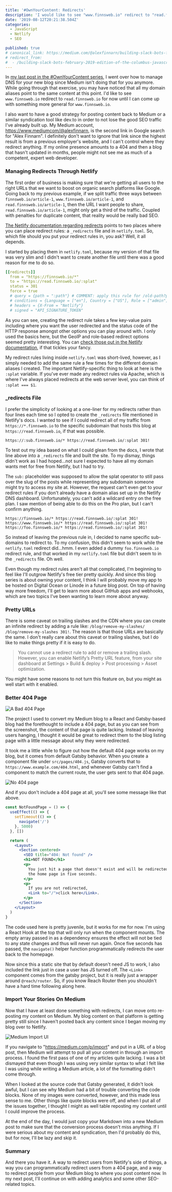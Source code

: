 ```yaml
---
title: '#OwnYourContent: Redirects'
description: 'I would like to see "www.finnsweb.io" redirect to "read.finnsweb.io" for now until I can come up with something more general for "www.finnsweb.io". I also want to have a good strategy for posting content back to Medium or a similar syndication tool like "dev.to" in order to not lose the good SEO traffic I have already built up.'
date: '2019-08-12T20:21:38.504Z'
categories:
  - JavaScript
  - Netlify
  - SEO

published: true
# canonical_link: https://medium.com/@alexfinnarn/building-slack-bots-february-2019-edition-of-the-columbus-javascript-usergroup-6210772e07b6
# redirect_from:
#  - /building-slack-bots-february-2019-edition-of-the-columbus-javascript-usergroup-6210772e07b6
---
```


In [my last post in the #OwnYourContent series](...), I went over how to manage DNS for your new blog since Medium isn't doing that for you anymore. While going through that exercise, you may have noticed that all my domain aliases point to the same content at this point. I'd like to see `www.finnsweb.io` redirect to `read.finnsweb.io` for now until I can come up with something more general for `www.finnsweb.io`.

I also want to have a good strategy for posting content back to Medium or a similar syndication tool like dev.to in order to not lose the good SEO traffic I've already built up. My Medium account, https://www.mediumcom/@alexfinnarn, is the second link in Google search for "Alex Finnarn". I definitely don't want to ignore that link since the highest result is from a previous employer's website, and I can't control where they redirect anything. If my online presence amounts to a 404 and then a blog that hasn't updated in months, people might not see me as much of a competent, expert web developer.

### Managing Redirects Through Netlify

The first order of business is making sure that we're getting all users to the right URLs that we want to boost on organic search platforms like Google. Going back to my previous example, if we split traffic three ways between `finnsweb.io/article-1`, `www.finnsweb.io/article-1`, and `read.finnsweb.io/article-1`, then the URL I want people to share, `read.finnsweb.io/article-1`, might only get a third of the traffic. Coupled with penalties for duplicate content, that reality would be really bad SEO.

[The Netlify documentation regarding redirects](https://www.netlify.com/docs/redirects/) points to two places where you can place redirect rules: a `_redirects` file and in `netlify.toml`. So, which file should you put your redirect rules in, you ask? Well, it all depends.

I started by placing them in `netlify.toml`, because my version of that file was very slim and I didn't want to create another file until there was a good reason for me to do so.

```yaml
[[redirects]]
  from = "https://finnsweb.io/*"
  to = "https://read.finnsweb.io/:splat"
  status = 301
  force = true
  # query = {path = ":path"} # COMMENT: apply this rule for /old-path?path=example
  # conditions = {Language = ["en"], Country = ["US"], Role = ["admin"]}
  # headers = {X-From = "Netlify"}
  # signed = "API_SIGNATURE_TOKEN"
```

As you can see, creating the redirect rule takes a few key-value pairs including where you want the user redirected and the status code of the HTTP response amongst other options you can play around with. I only used the basics here, but the GeoIP and role-based redirect options seemed pretty interesting. You can [check those out in the Netlify documentation](https://www.netlify.com/docs/redirects/#geoip-and-language-based-redirects), if that tickles your fancy.

My redirect rules living inside `netlify.toml` was short-lived, however, as I simply needed to add the same rule a few times for the different domain aliases I created. The important Netlify-specific thing to look at here is the `:splat` variable. If you've ever made any redirect rules via Apache, which is where I've always placed redirects at the web server level, you can think of `:splat === $1`.

### \_redirects File

I prefer the simplicity of looking at a one-liner for my redirects rather than four lines each time so I opted to create the `_redirects` file mentioned in Netlify's docs. I wanted to see if I could redirect all of my traffic from `https://*.finnsweb.io` to the specific subdomain that hosts this blog at `https://read.finnsweb.io`, if that was possible.

```
https://:sub.finnsweb.io/* https://read.finnsweb.io/:splat 301!
```

To test out my idea based on what I could glean from the docs, I wrote that line above into a `_redirects` file and built the site. To my dismay, things didn't work as I had hoped...not sure I expected to have all my domain wants met for free from Netlify, but I had to try.

The `sub:` placeholder was supposed to allow the splat operator to still pass over the slug of the posts while representing any subdomain someone might try to access my site at. However, the request can't even get to your redirect rules if you don't already have a domain alias set up in the Netlify DNS dashboard. Unfortunately, you can't add a wildcard entry on the free plan. I saw mention of being able to do this on the Pro plan, but I can't confirm anything.

```
https://finnsweb.io/* https://read.finnsweb.io/:splat 301!
https://www.finnsweb.io/* https://read.finnsweb.io/:splat 301!
https://foo.finnsweb.io/* https://read.finnsweb.io/:splat 301!
```

So instead of leaving the previous rule in, I decided to name specific sub-domains to redirect to. To my confusion, this didn't seem to work while the `netlify.toml` redirect did...hmm. I even added a dummy `foo.finnsweb.io` redirect rule, and that worked in my `netlify.toml` file but didn't seem to in the `_redirects` file. Oh well.

Even though my redirect rules aren't all that complicated, I'm beginning to feel like I'll outgrow Netlify's free tier pretty quickly. And since this blog series is about owning your content, I think I will probably move my app to be hosted on Digital Ocean or Linode in a future blog post. On top of having way more freedom, I'll get to learn more about GitHub apps and webhooks, which are two topics I've been wanting to learn more about anyway.

### Pretty URLs

There is some caveat on trailing slashes and the CDN where you can create an infinite redirect by adding a rule like: `/blog/remove-my-slashes/ /blog/remove-my-slashes 301!`. The reason is that those URLs are basically the same. I don't really care about this caveat or trailing slashes, but I do like to make things pretty if it is easy to do.

> You cannot use a redirect rule to add or remove a trailing slash. However, you can enable Netlify’s Pretty URL feature, from your site dashboard at Settings > Build & deploy > Post processing > Asset optimization.

You might have some reasons to not turn this feature on, but you might as well start with it enabled.

### Better 404 Page

![A Bad 404 Page](./bad-404.png)

The project I used to convert my Medium blog to a React and Gatsby-based blog had the forethought to include a 404 page, but as you can see from the screenshot, the content of that page is quite lacking. Instead of leaving users hanging, I thought it would be great to redirect them to the blog listing page with a little message about why they were redirected.

It took me a little while to figure out how the default 404 page works on my blog, but it comes from default Gatsby behavior. When you create a component file under `src/pages/404.js`, Gatsby converts that to `https://www.example.com/404.html`, and whenever Gatsby can't find a component to match the current route, the user gets sent to that 404 page.

![No 404 page](./no-404.png)

And if you don't include a 404 page at all, you'll see some message like that above.

```jsx
const NotFoundPage = () => {
  useEffect(() => {
    setTimeout(() => {
      navigate('/')
    }, 5000)
  }, [])

  return (
    <Layout>
      <Section centered>
        <SEO title="404: Not found" />
        <h1>NOT FOUND</h1>
        <p>
          You just hit a page that doesn't exist and will be redirected back to
          the home page in five seconds.
        </p>
        <p>
          If you are not redirected,
          <Link to="/">click here</Link>.
        </p>
      </Section>
    </Layout>
  )
}
```

The code used here is pretty juvenile, but it works for me for now. I'm using a React Hook at the top that will only run when the component mounts. The empty array passed in as a dependency ensures the effect will not be tied to any state changes and thus will never run again. Once five seconds has passed, the `navigate()` helper function programmatically redirects the user back to the homepage.

Now since this a static site that by default doesn't need JS to work, I also included the link just in case a user has JS turned off. The `<Link>` component comes from the gatsby project, but it is really just a wrapper around `@reach/router`. So, if you know Reach Router then you shouldn't have a hard time following along here.

### Import Your Stories On Medium

Now that I have at least done something with redirects, I can move onto re-posting my content on Medium. My blog content on that platform is getting pretty still since I haven't posted back any content since I began moving my blog over to Netlify.

![Medium Import UI](./medium-import-ui.png)

If you navigate to "https://medium.com/p/import" and put in a URL of a blog post, then Medium will attempt to pull all your content in through an import process. I found the first pass of one of my articles quite lacking. I was a bit dismayed that even though I was using very similar syntax to what I felt like I was using while writing a Medium article, a lot of the formatting didn't come through.

When I looked at the source code that Gatsby generated, it didn't look awful, but I can see why Medium had a bit of trouble converting the code blocks. None of my images were converted, however, and this made less sense to me. Other things like quote blocks were off, and when I put all of the issues together, I thought I might as well table reposting my content until I could improve the process.

At the end of the day, I would just copy your Markdown into a new Medium post to make sure that the conversion process doesn't miss anything. If I were serious about my content and syndication, then I'd probably do this, but for now, I'll be lazy and skip it.

### Summary

And there you have it. A way to redirect users from Netlify's side of things, a way you can programmatically redirect users from a 404 page, and a way to redirect people from your Medium blog to where you post content now. In my next post, I'll continue on with adding analytics and some other SEO-related topics.
